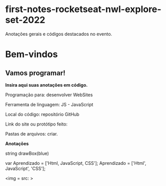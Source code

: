 # first-notes-rocketseat-nwl-explore-set-2022
Anotações gerais e códigos destacados no evento. 

<html>  <pt-br>

<style>

<font-family: Arial font-size: 12px color: blue>

</style>

<title> First Notes Rocketseat </title>

<head> 

<h1> Bem-vindos </h1> 
<h2> Vamos programar! </h2>
<p> <strong> Insira aqui suas anotações em código. </strong> </p>
</head> 

<body>

<p> Programação para: desenvolver WebSites </p>
<p> Ferramenta de linguagem: JS - JavaScript </p>
<p> Local do código: repositório GitHub </p>
<p> Link do site ou protótipo feito:  </p>
<p> Pastas de arquivos: criar.

<strong> Anotações </strong> 

string
drawBox(blue)

<array> var Aprendizado = ['Html, JavaScript, CSS']; </var>
Aprendizado = ['Html', JavaScript', 'CSS']; </var> </array>

<img = src: >

</body>

</html>





